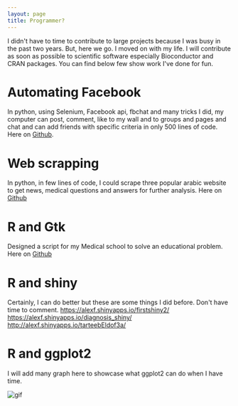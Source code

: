 ```yaml
---
layout: page
title: Programmer?
---
```


I didn't have to time to contribute to large projects because I was busy in the past two years. But, here we go. I moved on with my life. I will contribute as soon as possible to scientific software especially Bioconductor and CRAN packages. You can find below few show work I've done for fun.

# Automating Facebook
In python, using Selenium, Facebook api, fbchat and many tricks I did, my computer can post, comment, like to my wall and to groups and pages and chat and can add friends  with specific criteria in only 500 lines of code. Here on [Github](https://github.com/ahmedelmahy/Automating-Facebook).


# Web scrapping
In python, in few lines of code, I could scrape three popular arabic website to get news, medical questions and answers for further analysis. Here on [Github](https://github.com/ahmedelmahy/webscraping_showcase
)


# R and Gtk
Designed a script for my Medical school to solve an educational problem. Here on [Github](https://github.com/ahmedelmahy/elective)

# R and shiny
Certainly, I can do better but these are some things I did before. Don't have time to comment.
https://alexf.shinyapps.io/firstshiny2/
https://alexf.shinyapps.io/diagnosis_shiny/
http://alexf.shinyapps.io/tarteebEldof3a/

# R and ggplot2
I will add many graph here to showcase what ggplot2 can do when I have time.

![gif]({{site.url}}/assets/animation289finalj.gif)














